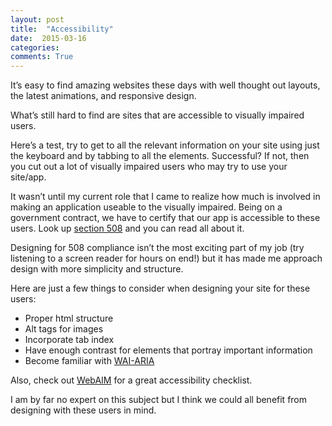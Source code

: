 ```yaml
---
layout: post
title:  "Accessibility"
date:  2015-03-16
categories: 
comments: True
---
```




It’s easy to find amazing websites these days with well thought out layouts, the latest animations, and responsive design. 

What’s still hard to find are sites that are accessible to visually impaired users.

Here’s a test, try to get to all the relevant information on your site using just the keyboard and by tabbing to all the elements. Successful? If not, then you cut out a lot of visually impaired users who may try to use your site/app. 

It wasn’t until my current role that I came to realize how much is involved in making an application useable to the visually impaired. Being on a government contract, we have to certify that our app is accessible to these users. Look up [section 508][508] and you can read all about it. 

Designing for 508 compliance isn’t the most exciting part of my job (try listening to a screen reader for hours on end!) but it has made me approach design with more simplicity and structure.

Here are just a few things to consider when designing your site for these users:

- Proper html structure
- Alt tags for images
- Incorporate tab index 
- Have enough contrast for elements that portray important information
- Become familiar with [WAI-ARIA][aria] 

Also, check out [WebAIM][webAim] for a great accessibility checklist.

I am by far no expert on this subject but I think we could all benefit from designing with these users in mind.

[508]: http://www.section508.gov/section508-laws
[aria]: http://www.w3.org/WAI/intro/aria.php
[webAim]: http://webaim.org/standards/508/checklist

